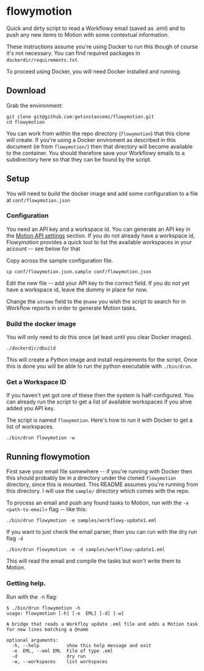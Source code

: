 # flowymotion

Quick and dirty script to read a Workflowy email (saved as .eml) and to push any new items to Motion with some contextual information.

These instructions assume you're using Docker to run this though of course it's not necessary. You can find required packages in `dockerdir/requirements.txt`.

To proceed using Docker, you will need Docker installed and running.

## Download
Grab the environment:

```
git clone git@github.com:getinstancemz/flowymotion.git
cd flowymotion
```

You can work from within the repo directory (`flowymotion`) that this clone will create. If you're using a Docker enviroment as described in this document (ie from `flowymotion/`) then that directory will become available to the container. You should therefore save your Workflowy emails to a subdirectory here so that they can be found by the script.



## Setup
You will need to build the docker image and add some configuration to a file at `conf/flowymotion.json`

### Configuration
You need an API key and a workspace id. You can generate an API key in the [Motion API settings](https://app.usemotion.com/web/settings/api) section. If you do not already have a workspace id, Flowymotion provides a quick tool to list the available workspaces in your account -- see below for that

Copy across the sample configuration file.

```
cp conf/flowymotion.json.sample conf/flowymotion.json
```

Edit the new file -- add your API key to the correct field. If you do not yet have a workspace id, leave the dummy in place for now.

Change the `atname` field to the `@name` you wish the script to search for in Workflow reports in order to generate Motion tasks.

### Build the docker image

You will only need to do this once (at least until you clear Docker images).

```
./dockerdir/dbuild
```

This will create a Python image and install requirements for the script. Once this is done you will be able to run the python executable with `./bin/drun`.

### Get a Workspace ID
If you haven't yet got one of these then the system is half-configured. You can already run the script to get a list of available workspaces if you ahve added you API key.

The script is named `flowymotion`. Here's how to run it with Docker to get a list of workspaces.

```
./bin/drun flowymotion -w
```

## Running flowymotion
First save your email file somewhere -- if you're running with Docker then this should probably be in a directory under the cloned `flowymotion` directory, since this is mounted. This README assumes you're running from this directory. I will use the `sample/` directory which comes with the repo.

To process an email and push any found tasks to Motion, run with the `-e <path-to-email>` flag -- like this:

```
./bin/drun flowymotion -e samples/workflowy-update1.eml
```

If you want to just check the email parser, then you can run with the dry run flag `-d`


```
./bin/drun flowymotion -e -d samples/workflowy-update1.eml
```

This will read the email and compile the tasks but won't write them to Motion.

### Getting help.
Run with the `-h` flag:

```
$ ./bin/drun flowymotion -h
usage: flowymotion [-h] [-e  EML] [-d] [-w]

A bridge that reads a Workfloy update .eml file and adds a Motion task for new lines matching a @name

optional arguments:
  -h, --help          show this help message and exit
  -e  EML, --eml EML  File of type .eml
  -d                  dry run
  -w, --workspaces    list workspaces
```


